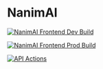 # NanimAI

[![NanimAI Frontend Dev Build](https://github.com/nanimai-team/frontend/actions/workflows/dev.yaml/badge.svg)](https://github.com/nanimai-team/frontend/actions/workflows/dev.yaml)

[![NanimAI Frontend Prod Build](https://github.com/nanimai-team/frontend/actions/workflows/prod.yml/badge.svg)](https://github.com/nanimai-team/frontend/actions/workflows/prod.yml)

[![API Actions](https://github.com/nanimai-team/nanimai-api/actions/workflows/main.yaml/badge.svg)](https://github.com/nanimai-team/nanimai-api/actions/workflows/main.yaml)


